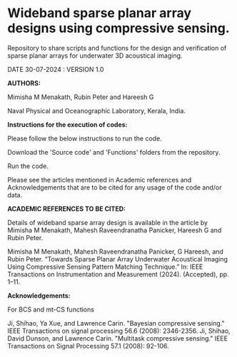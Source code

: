 # Wideband sparse planar array designs using compressive sensing.

Repository to share scripts and functions for the design and verification of sparse planar arrays for underwater 3D acoustical imaging.

DATE 30-07-2024 : VERSION 1.0

**AUTHORS:**

Mimisha M Menakath, Rubin Peter and Hareesh G

Naval Physical and Oceanographic Laboratory, Kerala, India.

**Instructions for the execution of codes:**

Please follow the below instructions to run the code.

Download the 'Source code' and 'Functions' folders from the repository.

Run the code. 

Please see the articles mentioned in Academic references and Acknowledgements that are to be cited for any usage of the code and/or data.

**ACADEMIC REFERENCES TO BE CITED:**

Details of wideband sparse array design is available in the article by Mimisha M Menakath, Mahesh Raveendranatha Panicker, Hareesh G and Rubin Peter.

Mimisha M Menakath, Mahesh Raveendranatha Panicker, G Hareesh, and Rubin Peter. “Towards Sparse Planar Array Underwater Acoustical Imaging Using Compressive Sensing Pattern Matching Technique.” In: IEEE Transactions on Instrumentation and Measurement (2024). (Accepted), pp. 1–11.

**Acknowledgements:**

For BCS and mt-CS functions

Ji, Shihao, Ya Xue, and Lawrence Carin. "Bayesian compressive sensing." IEEE Transactions on signal processing 56.6 (2008): 2346-2356.
Ji, Shihao, David Dunson, and Lawrence Carin. "Multitask compressive sensing." IEEE Transactions on Signal Processing 57.1 (2008): 92-106.
